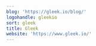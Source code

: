 ```yaml
---
blog: 'https://gleek.io/blog/'
logohandle: gleekio
sort: gleek
title: Gleek
website: 'https://www.gleek.io/'
---
```

